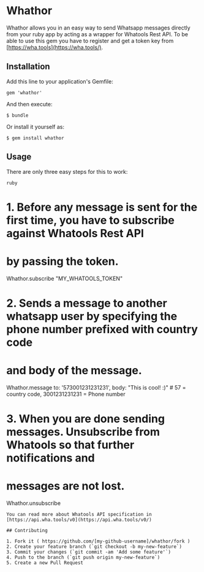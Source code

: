 # Whathor

Whathor allows you in an easy way to send Whatsapp messages directly from your ruby app by acting
as a wrapper for Whatools Rest API. To be able to use this gem you have to register and
get a token key from [https://wha.tools](https://wha.tools/).

## Installation

Add this line to your application's Gemfile:

    gem 'whathor'

And then execute:

    $ bundle

Or install it yourself as:

    $ gem install whathor

## Usage

There are only three easy steps for this to work:

```ruby```

  # 1. Before any message is sent for the first time, you have to subscribe against Whatools Rest API
  # by passing the token.
  Whathor.subscribe "MY_WHATOOLS_TOKEN"

  # 2. Sends a message to another whatsapp user by specifying the phone number prefixed with country code
  # and body of the message.
  Whathor.message to: '573001231231231', body: "This is cool! :)" # 57 = country code, 3001231231231 = Phone number

  # 3. When you are done sending messages. Unsubscribe from Whatools so that further notifications and
  # messages are not lost.
  Whathor.unsubscribe
```
You can read more about Whatools API specification in [https://api.wha.tools/v0](https://api.wha.tools/v0/)

## Contributing

1. Fork it ( https://github.com/[my-github-username]/whathor/fork )
2. Create your feature branch (`git checkout -b my-new-feature`)
3. Commit your changes (`git commit -am 'Add some feature'`)
4. Push to the branch (`git push origin my-new-feature`)
5. Create a new Pull Request
